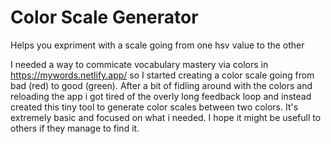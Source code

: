 # Color Scale Generator
Helps you expriment with a scale going from one hsv value to the other 

I needed a way to commicate vocabulary mastery via colors in https://mywords.netlify.app/ so I started creating a color scale 
going from bad (red) to good (green). After a bit of fidling around with the colors and reloading the app i got tired of the
overly long feedback loop and instead created this tiny tool to generate color scales between two colors. It's extremely basic
and focused on what i needed. I hope it might be usefull to others if they manage to find it. 
